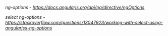 
*ng-options - https://docs.angularjs.org/api/ng/directive/ngOptions*

*select ng-options - https://stackoverflow.com/questions/13047923/working-with-select-using-angularjss-ng-options*

